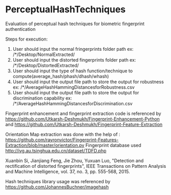 # PerceptualHashTechniques
Evaluation of perceptual hash techniques for biometric fingerprint authentication

Steps for execution:
1. User should input the normal fringerprints folder path ex: /*/Desktop/NormalExtracted/
2. User should input the distorted fingerprints folder path ex: /*/Desktop/DistortedExtracted/
3. User should input the type of hash function/technique to compute(average_hash/phash/dhash/whash)
4. User should input the output file path to store the output for robustness ex: /*/AverageHashHammingDistancesforRobustness.csv
5. User should input the output file path to store the output for discrimination capability ex: /*/AverageHashHammingDistancesforDiscrimination.csv


Fingerprint enhancement and fingerprint extraction code is referenced by https://github.com/Utkarsh-Deshmukh/Fingerprint-Enhancement-Python and https://github.com/Utkarsh-Deshmukh/Fingerprint-Feature-Extraction

Orientation Map extraction was done with the help of : https://github.com/rayronvictor/Fingerprint-Features-Extraction/blob/master/orientation.py
Fingerprint database used http://ivg.au.tsinghua.edu.cn/dataset/TDFD.php

Xuanbin Si, Jianjiang Feng, Jie Zhou, Yuxuan Luo, "Detection and rectification of distorted fingerprints", IEEE Transactions on Pattern Analysis and Machine Intelligence, vol. 37, no. 3, pp. 555-568, 2015.

Hash techniques library usage was referenced by https://github.com/JohannesBuchner/imagehash
